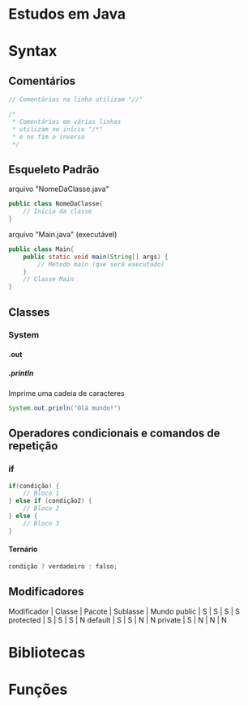 # <b>Estudos em Java</b>

# <b>Syntax</b>

## <b>Comentários</b>

```java
// Comentários na linha utilizam "//"

/*
 * Comentários em várias linhas
 * utilizam no início "/*"
 * e no fim o inverso
 */
```

## <b>Esqueleto Padrão</b>

arquivo "NomeDaClasse.java"

```java
public class NomeDaClasse{
    // Início da classe
}
```

arquivo "Main.java" (executável)

```java
public class Main{
    public static void main(String[] args) {
        // Método main (que será executado)
    }
    // Classe Main
}
```

## <b>Classes</b>

### <b>System</b>

#### <b>.out</b>

##### <b>.println</b>
Imprime uma cadeia de caracteres
```java
System.out.prinln("Olá mundo!")
```

## <b>Operadores condicionais e comandos de repetição</b>

### <b>if</b>
```java
if(condição) {
    // Bloco 1
} else if (condição2) {
    // Bloco 2
} else {
    // Bloco 3
}
```

#### <b>Ternário</b>

```java
condição ? verdadeiro : falso;
```

## <b>Modificadores</b>

Modificador | Classe | Pacote | Sublasse | Mundo
public | S | S | S | S
protected | S | S | S | N
default | S | S | N | N
private | S | N | N | N

# <b>Bibliotecas</b>

# <b>Funções</b>
